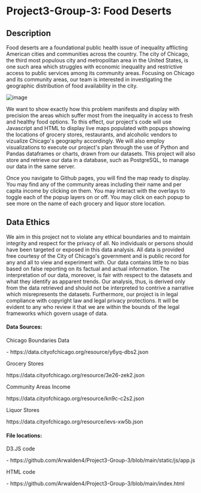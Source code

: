 # Project3-Group-3: Food Deserts
## Description
Food deserts are a foundational public health issue of inequality afflicting American cities and communities across the country. The city of Chicago, the third most populous city and metropolitan area in the United States, is one such area which struggles with economic inequality and restrictive access to public services among its community areas. Focusing on Chicago and its community areas, our team is interested in investigating the geographic distribution of food availability in the city. 

![image](https://github.com/user-attachments/assets/9cc30c87-e83f-439b-9c4b-9f537ecba021)

We want to show exactly how this problem manifests and display with precision the areas which suffer most from the inequality in access to fresh and healthy food options. To this effect, our project's code will use Javascript and HTML to display live maps populated with popups showing the locations of grocery stores, restaurants, and alcoholic vendors to vizualize Chicago's geography accordingly. We will also employ visualizations to execute our project's plan through the use of Python and Pandas dataframes or charts, drawn from our datasets. This project will also store and retrieve our data in a database, such as PostgreSQL, to manage our data in the same server.

Once you navigate to Github pages, you will find the map ready to display. You may find any of the community areas including their name and per capita income by clicking on them. You may interact with the overlays to toggle each of the popup layers on or off. You may click on each popup to see more on the name of each grocery and liquor store location.

## Data Ethics
We aim in this project not to violate any ethical boundaries and to maintain integrity and respect for the privacy of all. No individuals or persons should have been targeted or exposed in this data analysis. All data is provided free courtesy of the City of Chicago's government and is public record for any and all to view and experiment with. Our data contains little to no bias based on false reporting on its factual and actual information. The interpretation of our data, moreover, is fair with respect to the datasets and what they identify as apparent trends.  Our analysis, thus, is derived only from the data retrieved and should not be interpreted to contrive a narrative which misrepresents the datasets. Furthermore, our project is in legal compliance with copyright law and legal privacy protections. It will be evident to any who review it that we are within the bounds of the legal frameworks which govern usage of data. 

#### Data Sources:
<p>Chicago Boundaries Data<p>
- https://data.cityofchicago.org/resource/y6yq-dbs2.json

<p>Grocery Stores<p>
https://data.cityofchicago.org/resource/3e26-zek2.json
  
<p>Community Areas Income<p>
https://data.cityofchicago.org/resource/kn9c-c2s2.json
  
<p>Liquor Stores<p>
https://data.cityofchicago.org/resource/ievs-xw5b.json


#### File locations:
<p>D3.JS code</p>
- https://github.com/Arwalden4/Project3-Group-3/blob/main/static/js/app.js

<p>HTML code</p>
- https://github.com/Arwalden4/Project3-Group-3/blob/main/index.html

